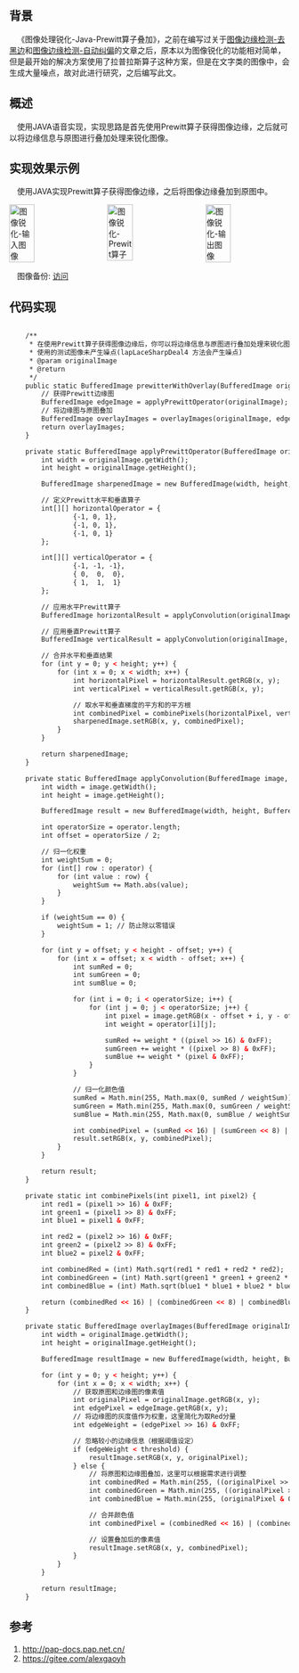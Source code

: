 ## 背景

&ensp;&ensp;《图像处理锐化-Java-Prewitt算子叠加》，之前在编写过关于[图像边缘检测-去黑边](https://pap-docs.pap.net.cn/#/md/algorithm/image/remove-black-border)和[图像边缘检测-自动纠偏](https://pap-docs.pap.net.cn/#/md/algorithm/image/auto-correction)的文章之后，原本以为图像锐化的功能相对简单，但是最开始的解决方案使用了拉普拉斯算子这种方案，但是在文字类的图像中，会生成大量噪点，故对此进行研究，之后编写此文。

## 概述

&ensp;&ensp;使用JAVA语音实现，实现思路是首先使用Prewitt算子获得图像边缘，之后就可以将边缘信息与原图进行叠加处理来锐化图像。

## 实现效果示例

&ensp;&ensp;使用JAVA实现Prewitt算子获得图像边缘，之后将图像边缘叠加到原图中。

<div style="display: flex; justify-content: space-between;">
    <img src="https://s2.loli.net/2024/01/18/UWhVov5g7EGdjbA.jpg" alt="图像锐化-输入图像" style="width: 30%;">
    <img src="https://s2.loli.net/2024/01/18/MvB3wJsZNLUie6H.jpg" alt="图像锐化-Prewitt算子" style="width: 30%;">
    <img src="https://s2.loli.net/2024/01/18/D8jEc9PzGBAs1IL.jpg" alt="图像锐化-输出图像" style="width: 30%;">
</div>

&ensp;&ensp;图像备份: [访问](https://gitee.com/alexgaoyh/pap-docs/blob/master/md/algorithm/image/img)

## 代码实现

```html

    /**
     * 在使用Prewitt算子获得图像边缘后，你可以将边缘信息与原图进行叠加处理来锐化图像。
     * 使用的测试图像未产生噪点(lapLaceSharpDeal4 方法会产生噪点)
     * @param originalImage
     * @return
     */
    public static BufferedImage prewitterWithOverlay(BufferedImage originalImage) {
        // 获得Prewitt边缘图
        BufferedImage edgeImage = applyPrewittOperator(originalImage);
        // 将边缘图与原图叠加
        BufferedImage overlayImages = overlayImages(originalImage, edgeImage, 30);
        return overlayImages;
    }

    private static BufferedImage applyPrewittOperator(BufferedImage originalImage) {
        int width = originalImage.getWidth();
        int height = originalImage.getHeight();

        BufferedImage sharpenedImage = new BufferedImage(width, height, BufferedImage.TYPE_INT_RGB);

        // 定义Prewitt水平和垂直算子
        int[][] horizontalOperator = {
                {-1, 0, 1},
                {-1, 0, 1},
                {-1, 0, 1}
        };

        int[][] verticalOperator = {
                {-1, -1, -1},
                { 0,  0,  0},
                { 1,  1,  1}
        };

        // 应用水平Prewitt算子
        BufferedImage horizontalResult = applyConvolution(originalImage, horizontalOperator);

        // 应用垂直Prewitt算子
        BufferedImage verticalResult = applyConvolution(originalImage, verticalOperator);

        // 合并水平和垂直结果
        for (int y = 0; y < height; y++) {
            for (int x = 0; x < width; x++) {
                int horizontalPixel = horizontalResult.getRGB(x, y);
                int verticalPixel = verticalResult.getRGB(x, y);

                // 取水平和垂直梯度的平方和的平方根
                int combinedPixel = combinePixels(horizontalPixel, verticalPixel);
                sharpenedImage.setRGB(x, y, combinedPixel);
            }
        }

        return sharpenedImage;
    }

    private static BufferedImage applyConvolution(BufferedImage image, int[][] operator) {
        int width = image.getWidth();
        int height = image.getHeight();

        BufferedImage result = new BufferedImage(width, height, BufferedImage.TYPE_INT_RGB);

        int operatorSize = operator.length;
        int offset = operatorSize / 2;

        // 归一化权重
        int weightSum = 0;
        for (int[] row : operator) {
            for (int value : row) {
                weightSum += Math.abs(value);
            }
        }

        if (weightSum == 0) {
            weightSum = 1; // 防止除以零错误
        }

        for (int y = offset; y < height - offset; y++) {
            for (int x = offset; x < width - offset; x++) {
                int sumRed = 0;
                int sumGreen = 0;
                int sumBlue = 0;

                for (int i = 0; i < operatorSize; i++) {
                    for (int j = 0; j < operatorSize; j++) {
                        int pixel = image.getRGB(x - offset + i, y - offset + j);
                        int weight = operator[i][j];

                        sumRed += weight * ((pixel >> 16) & 0xFF);
                        sumGreen += weight * ((pixel >> 8) & 0xFF);
                        sumBlue += weight * (pixel & 0xFF);
                    }
                }

                // 归一化颜色值
                sumRed = Math.min(255, Math.max(0, sumRed / weightSum));
                sumGreen = Math.min(255, Math.max(0, sumGreen / weightSum));
                sumBlue = Math.min(255, Math.max(0, sumBlue / weightSum));

                int combinedPixel = (sumRed << 16) | (sumGreen << 8) | sumBlue;
                result.setRGB(x, y, combinedPixel);
            }
        }

        return result;
    }

    private static int combinePixels(int pixel1, int pixel2) {
        int red1 = (pixel1 >> 16) & 0xFF;
        int green1 = (pixel1 >> 8) & 0xFF;
        int blue1 = pixel1 & 0xFF;

        int red2 = (pixel2 >> 16) & 0xFF;
        int green2 = (pixel2 >> 8) & 0xFF;
        int blue2 = pixel2 & 0xFF;

        int combinedRed = (int) Math.sqrt(red1 * red1 + red2 * red2);
        int combinedGreen = (int) Math.sqrt(green1 * green1 + green2 * green2);
        int combinedBlue = (int) Math.sqrt(blue1 * blue1 + blue2 * blue2);

        return (combinedRed << 16) | (combinedGreen << 8) | combinedBlue;
    }

    private static BufferedImage overlayImages(BufferedImage originalImage, BufferedImage edgeImage, int threshold) {
        int width = originalImage.getWidth();
        int height = originalImage.getHeight();

        BufferedImage resultImage = new BufferedImage(width, height, BufferedImage.TYPE_INT_RGB);

        for (int y = 0; y < height; y++) {
            for (int x = 0; x < width; x++) {
                // 获取原图和边缘图的像素值
                int originalPixel = originalImage.getRGB(x, y);
                int edgePixel = edgeImage.getRGB(x, y);
                // 将边缘图的灰度值作为权重，这里简化为取Red分量
                int edgeWeight = (edgePixel >> 16) & 0xFF;

                // 忽略较小的边缘信息（根据阈值设定）
                if (edgeWeight < threshold) {
                    resultImage.setRGB(x, y, originalPixel);
                } else {
                    // 将原图和边缘图叠加，这里可以根据需求进行调整
                    int combinedRed = Math.min(255, ((originalPixel >> 16) & 0xFF) + edgeWeight);
                    int combinedGreen = Math.min(255, ((originalPixel >> 8) & 0xFF) + edgeWeight);
                    int combinedBlue = Math.min(255, (originalPixel & 0xFF) + edgeWeight);

                    // 合并颜色值
                    int combinedPixel = (combinedRed << 16) | (combinedGreen << 8) | combinedBlue;

                    // 设置叠加后的像素值
                    resultImage.setRGB(x, y, combinedPixel);
                }
            }
        }

        return resultImage;
    }
```

## 参考
1. http://pap-docs.pap.net.cn/
2. https://gitee.com/alexgaoyh

